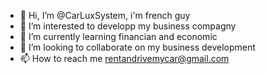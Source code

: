 - 👋 Hi, I’m @CarLuxSystem, i'm french guy
- 👀 I’m interested to developp my business compagny
- 🌱 I’m currently learning financian and economic
- 💞️ I’m looking to collaborate on my business development
- 📫 How to reach me rentandrivemycar@gmail.com

<!---
CarLuxSystem/CarLuxSystem is a ✨ special ✨ repository because its `README.md` (this file) appears on your GitHub profile.
You can click the Preview link to take a look at your changes.
--->
